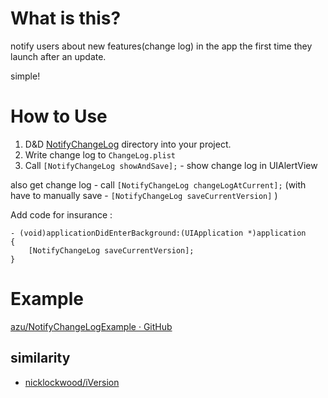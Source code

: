 # What is this?

notify users about new features(change log) in the app the first time they launch after an update.

simple!

# How to Use

1. D&D [NotifyChangeLog](https://github.com/azu/notify-changeLog/tree/master/notify-changeLog/NotifyChangeLog "NotifyChangeLog") directory into your project.
2. Write change log to ``ChangeLog.plist``
3. Call ``[NotifyChangeLog showAndSave];`` - show change log in UIAlertView

also get change log - call ``[NotifyChangeLog changeLogAtCurrent];``
(with have to manually save - ``[NotifyChangeLog saveCurrentVersion]`` )

Add code for insurance :

    - (void)applicationDidEnterBackground:(UIApplication *)application
    {
        [NotifyChangeLog saveCurrentVersion];
    }

# Example

[azu/NotifyChangeLogExample · GitHub](https://github.com/azu/NotifyChangeLogExample "azu/NotifyChangeLogExample · GitHub")

## similarity

* [nicklockwood/iVersion](https://github.com/nicklockwood/iVersion "nicklockwood/iVersion")